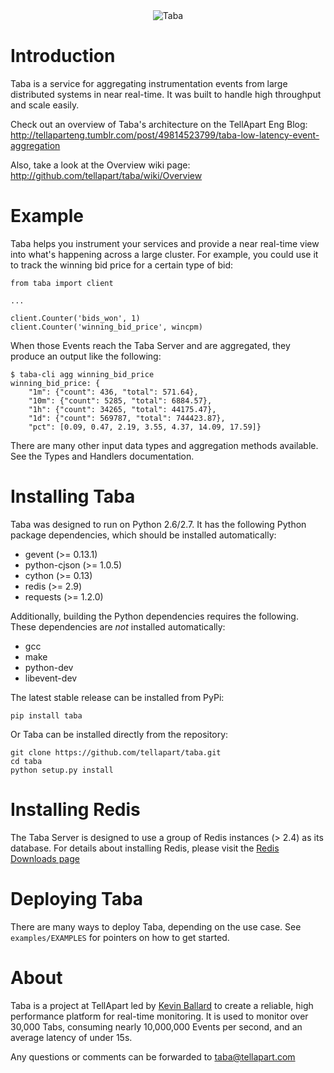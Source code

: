<div id="container" align="center">
  <img
    src="http://tellapart.com/wp-content/uploads/2012/06/taba-kanji.gif"
    alt="Taba" />
</div>

Introduction
====================

Taba is a service for aggregating instrumentation events from large distributed
systems in near real-time. It was built to handle high throughput and scale
easily.

Check out an overview of Taba's architecture on the TellApart Eng Blog:
[http://tellaparteng.tumblr.com/post/49814523799/taba-low-latency-event-aggregation
](http://tellaparteng.tumblr.com/post/49814523799/taba-low-latency-event-aggregation)

Also, take a look at the Overview wiki page:
[http://github.com/tellapart/taba/wiki/Overview
](http://github.com/tellapart/taba/wiki/Overview)

Example
====================

Taba helps you instrument your services and provide a near real-time view into
what's happening across a large cluster. For example, you could use it to track
the winning bid price for a certain type of bid:

    from taba import client

    ...

    client.Counter('bids_won', 1)
    client.Counter('winning_bid_price', wincpm)

When those Events reach the Taba Server and are aggregated, they produce an
output like the following:

    $ taba-cli agg winning_bid_price
    winning_bid_price: {
        "1m": {"count": 436, "total": 571.64},
        "10m": {"count": 5285, "total": 6884.57},
        "1h": {"count": 34265, "total": 44175.47},
        "1d": {"count": 569787, "total": 744423.87},
        "pct": [0.09, 0.47, 2.19, 3.55, 4.37, 14.09, 17.59]}

There are many other input data types and aggregation methods available. See the
Types and Handlers documentation.

Installing Taba
====================

Taba was designed to run on Python 2.6/2.7. It has the following Python package
dependencies, which should be installed automatically:

- gevent (>= 0.13.1)
- python-cjson (>= 1.0.5)
- cython (>= 0.13)
- redis (>= 2.9)
- requests (>= 1.2.0)

Additionally, building the Python dependencies requires the following. These
dependencies are _not_ installed automatically:

- gcc
- make
- python-dev
- libevent-dev

The latest stable release can be installed from PyPi:

    pip install taba

Or Taba can be installed directly from the repository:

    git clone https://github.com/tellapart/taba.git
    cd taba
    python setup.py install

Installing Redis
====================

The Taba Server is designed to use a group of Redis instances (> 2.4) as its
database. For details about installing Redis, please visit the [Redis Downloads
page](http://redis.io/download)

Deploying Taba
====================

There are many ways to deploy Taba, depending on the use case. See
`examples/EXAMPLES` for pointers on how to get started.

About
====================

Taba is a project at TellApart led by
[Kevin Ballard](https://github.com/kevinballard) to create a reliable, high
performance platform for real-time monitoring. It is used to monitor over
30,000 Tabs, consuming nearly 10,000,000 Events per second, and an average
latency of under 15s.

Any questions or comments can be forwarded to 
[taba@tellapart.com](mailto:taba@tellapart.com)
